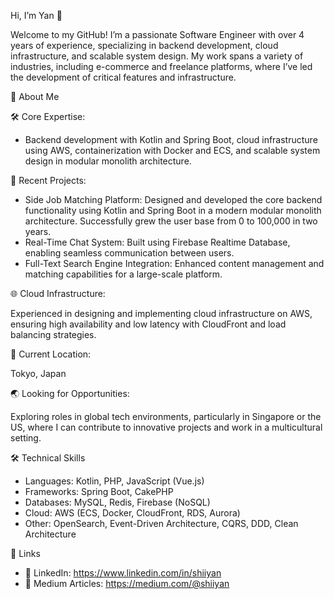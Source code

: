 Hi, I’m Yan 👋

Welcome to my GitHub! I’m a passionate Software Engineer with over 4 years of experience, specializing in backend development, cloud infrastructure, and scalable system design. My work spans a variety of industries, including e-commerce and freelance platforms, where I’ve led the development of critical features and infrastructure.

🚀 About Me

🛠️ Core Expertise: 

- Backend development with Kotlin and Spring Boot, cloud infrastructure using AWS, containerization with Docker and ECS, and scalable system design in modular monolith architecture.

🎯 Recent Projects:

- Side Job Matching Platform: Designed and developed the core backend functionality using Kotlin and Spring Boot in a modern modular monolith architecture. Successfully grew the user base from 0 to 100,000 in two years.
- Real-Time Chat System: Built using Firebase Realtime Database, enabling seamless communication between users.
- Full-Text Search Engine Integration: Enhanced content management and matching capabilities for a large-scale platform.

🌐 Cloud Infrastructure: 

Experienced in designing and implementing cloud infrastructure on AWS, ensuring high availability and low latency with CloudFront and load balancing strategies.

📍 Current Location: 

Tokyo, Japan

🌏 Looking for Opportunities: 

Exploring roles in global tech environments, particularly in Singapore or the US, where I can contribute to innovative projects and work in a multicultural setting.

🛠️ Technical Skills

- Languages: Kotlin, PHP, JavaScript (Vue.js)
- Frameworks: Spring Boot, CakePHP
- Databases: MySQL, Redis, Firebase (NoSQL)
- Cloud: AWS (ECS, Docker, CloudFront, RDS, Aurora)
- Other: OpenSearch, Event-Driven Architecture, CQRS, DDD, Clean Architecture

🔗 Links

- 💼 LinkedIn: https://www.linkedin.com/in/shiiyan
- 📝 Medium Articles: https://medium.com/@shiiyan
